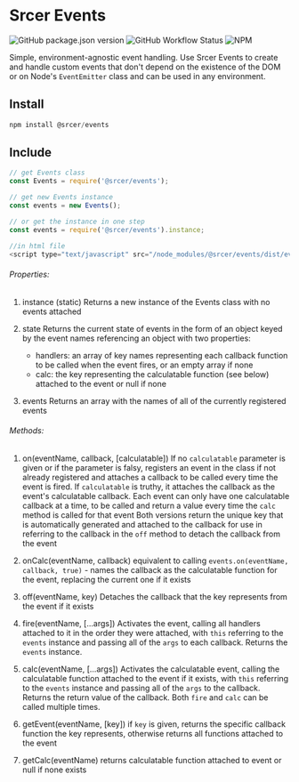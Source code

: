 # Srcer Events

![GitHub package.json version](https://img.shields.io/npm/v/@srcer/events?style=plastic)
![GitHub Workflow Status](https://img.shields.io/github/workflow/status/srcer/events/Build?style=plastic)
![NPM](https://img.shields.io/npm/l/@srcer/events?style=plastic)

Simple, environment-agnostic event handling. Use Srcer Events to create and handle custom events that don't depend on the existence of the DOM or on Node's `EventEmitter` class and can be used in any environment.

Install
-------
```javascript
npm install @srcer/events
```

Include
-------
```javascript
// get Events class
const Events = require('@srcer/events');

// get new Events instance
const events = new Events();

// or get the instance in one step
const events = require('@srcer/events').instance;

//in html file
<script type="text/javascript" src="/node_modules/@srcer/events/dist/events.min.js"></script>

```

###### Properties:

1. instance (static)
   Returns a new instance of the Events class with no events attached
   
2. state
   Returns the current state of events in the form of an object keyed by 
   the event names referencing an object with two properties:
   * handlers: an array of key names representing each callback function to be called when the event fires, or an empty array if none
   * calc: the key representing the calculatable function (see below) attached to the event or null if none
    
3. events
   Returns an array with the names of all of the currently registered events
   
###### Methods:

1. on(eventName, callback, [calculatable])
   If no `calculatable` parameter is given or if the parameter is falsy, registers an event in the class if not already 
   registered and attaches a callback to be called every time the event is fired. 
   If `calculatable` is truthy, it attaches the callback as the event's calculatable callback. Each event can only have 
   one calculatable callback at a time, to be called and return a value every time the `calc` method is called for that event
   Both versions return the unique key that is automatically generated and attached to the callback for use in referring to the
   callback in the `off` method to detach the callback from the event

2. onCalc(eventName, callback)
   equivalent to calling `events.on(eventName, callback, true)` - names the callback as the calculatable function for the event, 
   replacing the current one if it exists
   
3. off(eventName, key)
   Detaches the callback that the key represents from the event if it exists
   
4. fire(eventName, [...args])
   Activates the event, calling all handlers attached to it in the order they were attached, with `this` referring
   to the `events` instance and passing all of the `args` to each callback. Returns the `events` instance.
   
5. calc(eventName, [...args])
   Activates the calculatable event, calling the calculatable function attached to the event if it exists, with `this` 
   referring to the `events` instance and passing all of the `args` to the callback. Returns the return value of the callback.
   Both `fire` and `calc` can be called multiple times.
   
6. getEvent(eventName, [key])
   if `key` is given, returns the specific callback function the key represents, otherwise returns all functions attached to the event
   
7. getCalc(eventName)
   returns calculatable function attached to event or null if none exists



